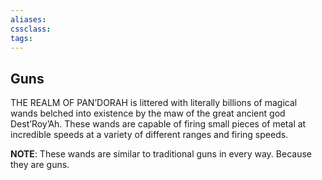 ```yaml
---
aliases: 
cssclass: 
tags: 
---
```

## Guns
THE REALM OF PAN’DORAH is littered with literally billions of magical wands belched into existence by the maw of the great ancient god Dest’Roy’Ah. These wands are capable of firing small pieces of metal at incredible speeds at a variety of different ranges and firing speeds.

**NOTE**: These wands are similar to traditional guns in every way. Because they are guns.
